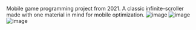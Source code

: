 Mobile game programming project from 2021. A classic infinite-scroller made with one material in mind for mobile optimization.
![image](https://github.com/user-attachments/assets/7fd90f73-a521-49ab-8452-6a4d1b8b4d93)
![image](https://github.com/user-attachments/assets/7bcdf6c9-8090-48f4-a57a-1e1df94a9797)
![image](https://github.com/user-attachments/assets/8f6921ac-0065-490c-895d-1ba6aed027f8)
